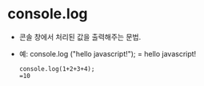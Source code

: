 # console.log
- 콘솔 창에서 처리된 값을 출력해주는 문법.

- 예: console.log ("hello javascript!");
      = hello javascript!

      console.log(1+2+3+4); 
      =10